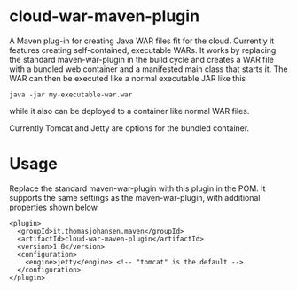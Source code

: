 # cloud-war-maven-plugin

A Maven plug-in for creating Java WAR files fit for the cloud. Currently it features creating self-contained,
executable WARs. It works by replacing the standard maven-war-plugin in the build cycle
and creates a WAR file with a bundled web container and a manifested main class that starts it. The WAR
can then be executed like a normal executable JAR like this

`java -jar my-executable-war.war`

while it also can be deployed to a container like normal WAR files.

Currently Tomcat and Jetty are options for the bundled container.

# Usage

Replace the standard maven-war-plugin with this plugin in the POM. It supports the same settings as the maven-war-plugin, with additional properties shown below.

```
<plugin>
  <groupId>it.thomasjohansen.maven</groupId>
  <artifactId>cloud-war-maven-plugin</artifactId>
  <version>1.0</version>
  <configuration>
    <engine>jetty</engine> <!-- "tomcat" is the default -->
  </configuration>
</plugin>
```
